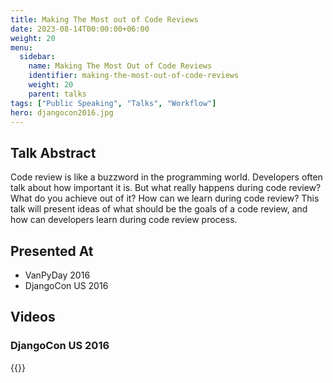```yaml
---
title: Making The Most out of Code Reviews
date: 2023-08-14T00:00:00+06:00
weight: 20
menu:
  sidebar: 
    name: Making The Most Out of Code Reviews
    identifier: making-the-most-out-of-code-reviews
    weight: 20
    parent: talks
tags: ["Public Speaking", "Talks", "Workflow"]
hero: djangocon2016.jpg
---
```




## Talk Abstract 


Code review is like a buzzword in the programming world. Developers often talk about how important it is.
But what really happens during code review? What do you achieve out of it? How can we learn during code review?
This talk will present ideas of what should be the goals of a code review, and how can developers learn during code review process.



## Presented At

- VanPyDay 2016
- DjangoCon US 2016

## Videos

### DjangoCon US 2016

{{<youtube QgwUvaNjlRM>}}


